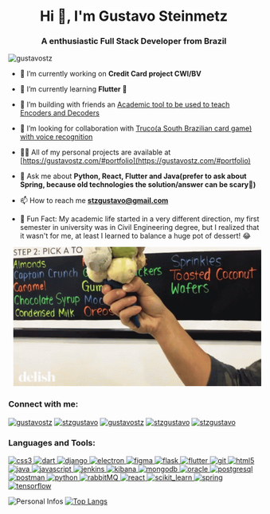 <h1 align="center">Hi 👋, I'm Gustavo Steinmetz</h1>
<h3 align="center">A enthusiastic Full Stack Developer from Brazil</h3>

<p align="left"> <img src="https://komarev.com/ghpvc/?username=gustavostz&label=Profile%20views&color=980eb4&style=plastic" alt="gustavostz" /> </p>

- 🔭 I’m currently working on **Credit Card project CWI/BV**

- 🌱 I’m currently learning **Flutter 📱**

- 👯 I’m building with friends an [Academic tool to be used to teach Encoders and Decoders](https://github.com/EncodeDecodeStepByStep/EncodeDecodeStepByStep)

- 🤝 I’m looking for collaboration with [Truco(a South Brazilian card game) with voice recognition](https://github.com/GustavoSTZ/TrucoDosGuri)

- 👨‍💻 All of my personal projects are available at [https://gustavostz.com/#portfolio](https://gustavostz.com/#portfolio)

- 💬 Ask me about **Python, React, Flutter and Java(prefer to ask about Spring, because old technologies the solution/answer can be scary👻)**

- 📫 How to reach me **stzgustavo@gmail.com**

- 🍦 Fun Fact: My academic life started in a very different direction, my first semester in university was in Civil Engineering degree, but I realized that it wasn't for me, at least I learned to balance a huge pot of dessert! 😂

 <img src="img/huge-dessert-pot.gif" alt="Huge dessert pot" style="padding-left: 10px"/>

<h3 align="left">Connect with me:</h3>
<p align="left">
<a href="https://codepen.io/gustavostz" target="blank"><img align="center" src="https://cdn.jsdelivr.net/npm/simple-icons@3.0.1/icons/codepen.svg" alt="gustavostz" height="30" width="40" /></a>
<a href="https://linkedin.com/in/stzgustavo" target="blank"><img align="center" src="https://cdn.jsdelivr.net/npm/simple-icons@3.0.1/icons/linkedin.svg" alt="stzgustavo" height="30" width="40" /></a>
<a href="https://kaggle.com/gustavostz" target="blank"><img align="center" src="https://cdn.jsdelivr.net/npm/simple-icons@3.0.1/icons/kaggle.svg" alt="gustavostz" height="30" width="40" /></a>
<a href="https://www.instagram.com/stzgustavo" target="blank"><img align="center" src="https://cdn.jsdelivr.net/npm/simple-icons@3.0.1/icons/instagram.svg" alt="stzgustavo" height="30" width="40" /></a>
<a href="https://www.hackerrank.com/stzgustavo" target="blank"><img align="center" src="https://cdn.jsdelivr.net/npm/simple-icons@3.0.1/icons/hackerrank.svg" alt="stzgustavo" height="30" width="40" /></a>
</p>

<h3 align="left">Languages and Tools:</h3>
<p align="left"> <a href="https://www.w3schools.com/css/" target="_blank"> <img src="https://devicons.github.io/devicon/devicon.git/icons/css3/css3-original-wordmark.svg" alt="css3" width="40" height="40"/> </a> <a href="https://dart.dev" target="_blank"> <img src="https://www.vectorlogo.zone/logos/dartlang/dartlang-icon.svg" alt="dart" width="40" height="40"/> </a> <a href="https://www.djangoproject.com/" target="_blank"> <img src="https://devicons.github.io/devicon/devicon.git/icons/django/django-original.svg" alt="django" width="40" height="40"/> </a> <a href="https://www.electronjs.org" target="_blank"> <img src="https://devicons.github.io/devicon/devicon.git/icons/electron/electron-original.svg" alt="electron" width="40" height="40"/> </a> <a href="https://www.figma.com/" target="_blank"> <img src="https://www.vectorlogo.zone/logos/figma/figma-icon.svg" alt="figma" width="40" height="40"/> </a> <a href="https://flask.palletsprojects.com/" target="_blank"> <img src="https://www.vectorlogo.zone/logos/pocoo_flask/pocoo_flask-icon.svg" alt="flask" width="40" height="40"/> </a> <a href="https://flutter.dev" target="_blank"> <img src="https://www.vectorlogo.zone/logos/flutterio/flutterio-icon.svg" alt="flutter" width="40" height="40"/> </a> <a href="https://git-scm.com/" target="_blank"> <img src="https://www.vectorlogo.zone/logos/git-scm/git-scm-icon.svg" alt="git" width="40" height="40"/> </a> <a href="https://www.w3.org/html/" target="_blank"> <img src="https://devicons.github.io/devicon/devicon.git/icons/html5/html5-original-wordmark.svg" alt="html5" width="40" height="40"/> </a> <a href="https://www.java.com" target="_blank"> <img src="https://devicons.github.io/devicon/devicon.git/icons/java/java-original-wordmark.svg" alt="java" width="40" height="40"/> </a> <a href="https://developer.mozilla.org/en-US/docs/Web/JavaScript" target="_blank"> <img src="https://devicons.github.io/devicon/devicon.git/icons/javascript/javascript-original.svg" alt="javascript" width="40" height="40"/> </a> <a href="https://www.jenkins.io" target="_blank"> <img src="https://www.vectorlogo.zone/logos/jenkins/jenkins-icon.svg" alt="jenkins" width="40" height="40"/> </a> <a href="https://www.elastic.co/kibana" target="_blank"> <img src="https://www.vectorlogo.zone/logos/elasticco_kibana/elasticco_kibana-icon.svg" alt="kibana" width="40" height="40"/> </a> <a href="https://www.mongodb.com/" target="_blank"> <img src="https://devicons.github.io/devicon/devicon.git/icons/mongodb/mongodb-original-wordmark.svg" alt="mongodb" width="40" height="40"/> </a> <a href="https://www.oracle.com/" target="_blank"> <img src="https://devicons.github.io/devicon/devicon.git/icons/oracle/oracle-original.svg" alt="oracle" width="40" height="40"/> </a> <a href="https://www.postgresql.org" target="_blank"> <img src="https://devicons.github.io/devicon/devicon.git/icons/postgresql/postgresql-original-wordmark.svg" alt="postgresql" width="40" height="40"/> </a> <a href="https://postman.com" target="_blank"> <img src="https://www.vectorlogo.zone/logos/getpostman/getpostman-icon.svg" alt="postman" width="40" height="40"/> </a> <a href="https://www.python.org" target="_blank"> <img src="https://devicons.github.io/devicon/devicon.git/icons/python/python-original.svg" alt="python" width="40" height="40"/> </a> <a href="https://www.rabbitmq.com" target="_blank"> <img src="https://www.vectorlogo.zone/logos/rabbitmq/rabbitmq-icon.svg" alt="rabbitMQ" width="40" height="40"/> </a> <a href="https://reactjs.org/" target="_blank"> <img src="https://devicons.github.io/devicon/devicon.git/icons/react/react-original-wordmark.svg" alt="react" width="40" height="40"/> </a> <a href="https://scikit-learn.org/" target="_blank"> <img src="https://upload.wikimedia.org/wikipedia/commons/0/05/Scikit_learn_logo_small.svg" alt="scikit_learn" width="40" height="40"/> </a> <a href="https://spring.io/" target="_blank"> <img src="https://www.vectorlogo.zone/logos/springio/springio-icon.svg" alt="spring" width="40" height="40"/> </a> <a href="https://www.tensorflow.org" target="_blank"> <img src="https://www.vectorlogo.zone/logos/tensorflow/tensorflow-icon.svg" alt="tensorflow" width="40" height="40"/> </a> </p>

![Personal Infos](https://github-readme-stats.vercel.app/api?username=GustavoSTZ&show_icons=true&count_private=true&show_icons=true&icon_color=9d0af5&title_color=9d0af5&text_color=33333B&hide_border=true)
[![Top Langs](https://github-readme-stats.vercel.app/api/top-langs/?username=GustavoSTZ&hide=C,C%2B%2B,Objective-C&layout=compact&count_private=true&title_color=9d0af5&hide_border=true)](https://github.com/GustavoSTZ)
